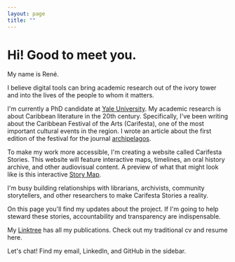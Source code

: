 ```yaml
---
layout: page
title: ""
---
```


# Hi! Good to meet you.

My name is René.

I believe digital tools can bring academic research out of the ivory tower and into the lives of the people to whom it matters.

I'm currently a PhD candidate at [Yale University](https://complit.yale.edu/people/rene-kooiker). My academic research is about Caribbean literature in the 20th century. Specifically, I've been writing about the Caribbean Festival of the Arts (Carifesta), one of the most important cultural events in the region. I wrote an article about the first edition of the festival for the journal [archipelagos](http://archipelagosjournal.org/issue06/kooiker-carifesta.html).

To make my work more accessible, I'm creating a website called Carifesta Stories. This website will feature interactive maps, timelines, an oral history archive, and other audiovisual content. A preview of what that might look like is this interactive [Story Map](https://storymaps.arcgis.com/stories/6022d40207de4b9199c3eaa07aa2f024).

I'm busy building relationships with librarians, archivists, community storytellers, and other researchers to make Carifesta Stories a reality.

On this page you'll find my updates about the project. If I'm going to help steward these stories, accountability and transparency are indispensable.

My [Linktree](https://linktr.ee/renekooiker) has all my publications. Check out my traditional cv and resume here.

Let's chat! Find my email, LinkedIn, and GitHub in the sidebar.